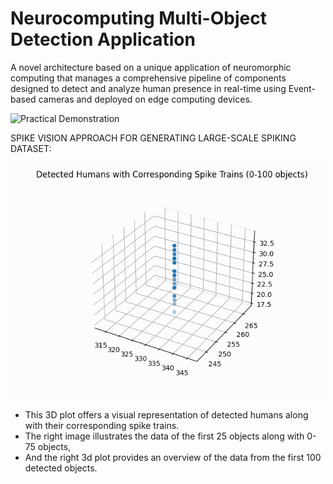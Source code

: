 # Neurocomputing Multi-Object Detection Application

A novel architecture based on a unique application of neuromorphic computing that manages a comprehensive pipeline of components designed to detect and analyze human presence in real-time using Event-based cameras and deployed on edge computing devices.

![Practical Demonstration](https://github.com/Rao-Sanaullah/neurocomputing_application_code/blob/main/results/comb.gif)


SPIKE VISION APPROACH FOR GENERATING LARGE-SCALE SPIKING DATASET: 

![Spike_Train Dataset](https://github.com/Rao-Sanaullah/neurocomputing_application_code/blob/main/results/progression_3d_plot.gif)

* This 3D plot offers a visual representation of detected humans along with their corresponding spike trains.
* The right image illustrates the data of the first 25 objects along with 0-75 objects,
* And the right 3d plot provides an overview of the data from the first 100 detected objects.
